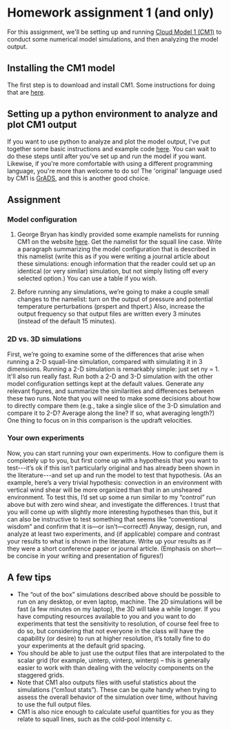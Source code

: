 # Homework assignment 1 (and only)

For this assignment, we'll be setting up and running [Cloud Model 1 (CM1)](https://www2.mmm.ucar.edu/people/bryan/cm1/) to conduct some numerical model simulations, and then analyzing the model output.  

## Installing the CM1 model
The first step is to download and install CM1. Some instructions for doing that are [here](cm1_instructions.md).

## Setting up a python environment to analyze and plot CM1 output
If you want to use python to analyze and plot the model output, I've put together some basic instructions and example code [here](cm1_python_instructions.md). You can wait to do these steps until after you've set up and run the model if you want. Likewise, if you're more comfortable with using a different programming language, you're more than welcome to do so! The 'original' language used by CM1 is [GrADS](http://cola.gmu.edu/grads/), and this is another good choice.

## Assignment

### Model configuration
1. George Bryan has kindly provided some example namelists for running CM1 on the website [here](http://www2.mmm.ucar.edu/people/bryan/cm1/namelists/). Get the namelist for the squall line case. Write a paragraph summarizing the model configuration that is described in this namelist (write this as if you were writing a journal article about these simulations: enough information that the reader could set up an identical (or very similar) simulation, but not simply listing off every selected option.) You can use a table if you wish.

2. Before running any simulations, we’re going to make a couple small changes to the namelist: turn on the output of pressure and potential temperature perturbations (prspert and thpert.) Also, increase the output frequency so that output files are written every 3 minutes (instead of the default 15 minutes).

### 2D vs. 3D simulations

First, we’re going to examine some of the differences that arise when running a 2-D squall-line simulation, compared with simulating it in 3 dimensions. Running a 2-D simulation is remarkably simple: just set ny = 1. It'll also run really fast. Run both a 2-D and 3-D simulation with the other model configuration settings kept at the default values. Generate any relevant figures, and summarize the similarities and differences between these two runs. Note that you will need to make some decisions about how to directly compare them (e.g., take a single slice of the 3-D simulation and compare it to 2-D? Average along the line? If so, what averaging length?) One thing to focus on in this comparison is the updraft velocities. 

### Your own experiments
Now, you can start running your own experiments. How to configure them is completely up to you, but first come up with a hypothesis that you want to test---it’s ok if this isn’t particularly original and has already been shown in the literature---and set up and run the model to test that hypothesis. (As an example, here’s a very trivial hypothesis: convection in an environment with vertical wind shear will be more organized than that in an unsheared environment. To test this, I’d set up some a run similar to my “control” run above but with zero wind shear, and investigate the differences. I trust that you will come up with slightly more interesting hypotheses than this, but it can also be instructive to test something that seems like “conventional wisdom” and confirm that it is—or isn’t—correct!) Anyway, design, run, and analyze at least two experiments, and (if applicable) compare and contrast your results to what is shown in the literature. Write up your results as if they were a short conference paper or journal article. (Emphasis on short—be concise in your writing and presentation of figures!)

## A few tips
* The “out of the box” simulations described above should be possible to run on any desktop, or even laptop, machine. The 2D simulations will be fast (a few minutes on my laptop), the 3D will take a while longer. If you have computing resources available to you and you want to do experiments that test the sensitivity to resolution, of course feel free to do so, but considering that not everyone in the class will have the capability (or desire) to run at higher resolution, it’s totally fine to do your experiments at the default grid spacing.
* You should be able to just use the output files that are interpolated to the scalar grid (for example, uinterp, vinterp, winterp) – this is generally easier to work with than dealing with the velocity components on the staggered grids.
* Note that CM1 also outputs files with useful statistics about the simulations (“cm1out stats”). These can be quite handy when trying to assess the overall behavior of the simulation over time, without having to use the full output files.
* CM1 is also nice enough to calculate useful quantities for you as they relate to squall lines, such as the cold-pool intensity c.

